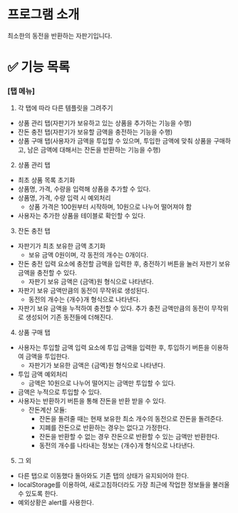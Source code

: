 # 프로그램 소개

최소한의 동전을 반환하는 자판기입니다.

# ✅ 기능 목록

### [탭 메뉴]

1. 각 탭에 따라 다른 템플릿을 그려주기

- 상품 관리 탭(자판기가 보유하고 있는 상품을 추가하는 기능을 수행)
- 잔돈 충전 탭(자판기가 보유할 금액을 충전하는 기능을 수행)
- 상품 구매 탭(사용자가 금액을 투입할 수 있으며, 투입한 금액에 맞춰 상품을 구매하고, 남은 금액에 대해서는 잔돈을 반환하는 기능을 수행)

2. 상품 관리 탭

- 최초 상품 목록 초기화
- 상품명, 가격, 수량을 입력해 상품을 추가할 수 있다.
- 상품명, 가격, 수량 입력 시 예외처리
  - 상품 가격은 100원부터 시작하며, 10원으로 나누어 떨어져야 함
- 사용자는 추가한 상품을 테이블로 확인할 수 있다.

3. 잔돈 충전 탭

- 자판기가 최초 보유한 금액 초기화
  - 보유 금액 0원이며, 각 동전의 개수는 0개이다.
- 잔돈 충전 입력 요소에 충전할 금액을 입력한 후, 충전하기 버튼을 눌러 자판기 보유 금액을 충전할 수 있다.
  - 자판기 보유 금액은 {금액}원 형식으로 나타낸다.
- 자판기 보유 금액만큼의 동전이 무작위로 생성된다.
  - 동전의 개수는 {개수}개 형식으로 나타낸다.
- 자판기 보유 금액을 누적하여 충전할 수 있다. 추가 충전 금액만큼의 동전이 무작위로 생성되어 기존 동전들에 더해진다.

4. 상품 구매 탭

- 사용자는 투입할 금액 입력 요소에 투입 금액을 입력한 후, 투입하기 버튼을 이용하여 금액을 투입한다.
  - 자판기가 보유한 금액은 {금액}원 형식으로 나타낸다.
- 투입 금액 예외처리
  - 금액은 10원으로 나누어 떨어지는 금액만 투입할 수 있다.
- 금액은 누적으로 투입할 수 있다.
- 사용자는 반환하기 버튼을 통해 잔돈을 반환 받을 수 있다.
  - 잔돈계산 모듈:
    - 잔돈을 돌려줄 때는 현재 보유한 최소 개수의 동전으로 잔돈을 돌려준다.
    - 지폐를 잔돈으로 반환하는 경우는 없다고 가정한다.
    - 잔돈을 반환할 수 없는 경우 잔돈으로 반환할 수 있는 금액만 반환한다.
    - 동전의 개수를 나타내는 정보는 {개수}개 형식으로 나타낸다.

5. 그 외

- 다른 탭으로 이동했다 돌아와도 기존 탭의 상태가 유지되어야 한다.
- localStorage를 이용하여, 새로고침하더라도 가장 최근에 작업한 정보들을 불러올 수 있도록 한다.
- 예외상황은 alert를 사용한다.
